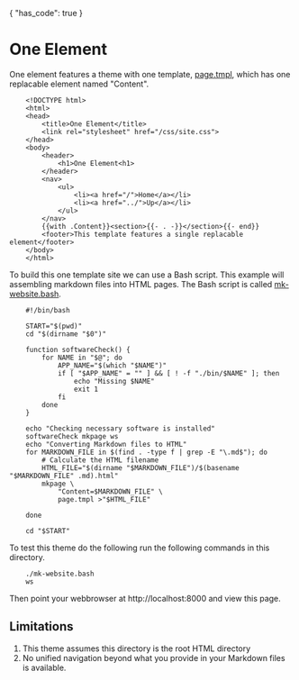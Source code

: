 {
    "has_code": true
}


# One Element

One element features a theme with one template, [page.tmpl](page.tmpl), which has
one replacable element named "Content". 

```template
    <!DOCTYPE html>
    <html>
    <head>
        <title>One Element</title>
        <link rel="stylesheet" href="/css/site.css">
    </head>
    <body>
        <header>
            <h1>One Element<h1>
        </header>
        <nav>
            <ul>
                <li><a href="/">Home</a></li>
                <li><a href="../">Up</a></li>
            </ul>
        </nav>
        {{with .Content}}<section>{{- . -}}</section>{{- end}}
        <footer>This template features a single replacable element</footer>
    </body>
    </html>
```

To build this one template site we can use a Bash script.
This example will assembling markdown files into HTML pages. The Bash
script is called [mk-website.bash](mk-website.bash).

```shell
    #!/bin/bash

    START="$(pwd)"
    cd "$(dirname "$0")"

    function softwareCheck() {
    	for NAME in "$@"; do
    		APP_NAME="$(which "$NAME")"
    		if [ "$APP_NAME" = "" ] && [ ! -f "./bin/$NAME" ]; then
    			echo "Missing $NAME"
    			exit 1
    		fi
    	done
    }

    echo "Checking necessary software is installed"
    softwareCheck mkpage ws
    echo "Converting Markdown files to HTML"
    for MARKDOWN_FILE in $(find . -type f | grep -E "\.md$"); do
    	# Calculate the HTML filename
    	HTML_FILE="$(dirname "$MARKDOWN_FILE")/$(basename "$MARKDOWN_FILE" .md).html"
    	mkpage \
    		"Content=$MARKDOWN_FILE" \
    		page.tmpl >"$HTML_FILE"

    done

    cd "$START"
```

To test this theme do the following run the following commands in this directory.

```shell
    ./mk-website.bash
    ws
```

Then point your webbrowser at http://localhost:8000 and view this page.

## Limitations

1. This theme assumes this directory is the root HTML directory
2. No unified navigation beyond what you provide in your Markdown files is available.


